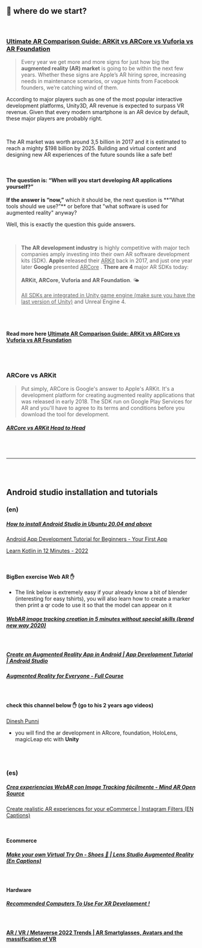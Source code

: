 ## 🌈 where do we start?

<br>

### [Ultimate AR Comparison Guide: ARKit vs ARCore vs Vuforia vs AR Foundation ](https://circuitstream.com/blog/augmented-reality-guide/) <br>

> Every year we get more and more signs for just how big the **augmented reality (AR) market** is going to be within the next few years. Whether these signs are Apple’s AR hiring spree, increasing needs in maintenance scenarios, or vague hints from Facebook founders, we’re catching wind of them.

According to major players such as one of the most popular interactive development platforms, Unity3D, AR revenue is expected to surpass VR revenue. Given that every modern smartphone is an AR device by default, these major players are probably right.

<br>

The AR market was worth around 3,5 billion in 2017 and it is estimated to reach a mighty $198 billion by 2025. Building and virtual content and designing new AR experiences of the future sounds like a safe bet!

<br>

#### The question is: “When will you start developing AR applications yourself?”

**If the answer is “now,”** which it should be, the next question is \*\*“What tools should we use?”\*\* or before that "what software is used for augmented reality" anyway?

Well, this is exactly the question this guide answers.

<br>

> **The AR development industry** is highly competitive with major tech companies amply investing into their own AR software development kits (SDK). **Apple** released their <u>ARKit</u> back in 2017, and just one year later **Google** presented <u>ARCore</u> . **There are 4** major AR SDKs today: <br> <br> **ARKit, ARCore, Vuforia and AR Foundation**. 🌤️ <br> <br> <u>All SDKs are integrated in Unity game engine (make sure you have the last version of Unity)</u> and Unreal Engine 4.

<br>
<br>

#### Read more here [Ultimate AR Comparison Guide: ARKit vs ARCore vs Vuforia vs AR Foundation ](https://circuitstream.com/blog/augmented-reality-guide/)

<br>
<br>

### ARCore vs ARKit

> Put simply, ARCore is Google's answer to Apple's ARKit. It's a development platform for creating augmented reality applications that was released in early 2018. The SDK run on Google Play Services for AR and you'll have to agree to its terms and conditions before you download the tool for development.

##### [ARCore vs ARKit Head to Head](https://youtu.be/a4YYf87UjAc)

<br>
<br>

---

<br>
<br>

## Android studio installation and tutorials

### (en)

##### [How to install Android Studio in Ubuntu 20.04 and above](https://youtu.be/cqBf38B-rl4)

[Android App Development Tutorial for Beginners - Your First App](https://youtu.be/FjrKMcnKahY)

[Learn Kotlin in 12 Minutes - 2022](https://youtu.be/iYrgWO2oibY)

<br>

#### BigBen exercise Web AR ✋

- The link below is extremely easy if your already know a bit of blender (interesting for easy tshirts), you will also learn how to create a marker then print a qr code to use it so that the model can appear on it

##### [WebAR image tracking creation in 5 minutes without special skills (brand new way 2020)](https://youtu.be/2dERIze1bVo)

<br>

##### [Create an Augmented Reality App in Android | App Development Tutorial | Android Studio](https://youtu.be/GiLra7jntsk)

##### [Augmented Reality for Everyone - Full Course](https://youtu.be/WzfDo2Wpxks)

<br>

#### check this channel below ✋ (go to his 2 years ago videos)

[Dinesh Punni](https://www.youtube.com/c/DineshPunni/videos)

- you will find the ar development in ARcore, foundation, HoloLens, magicLeap etc with **Unity**

<br>
<br>

### (es)

##### [Crea experiencias WebAR con Image Tracking fácilmente - Mind AR Open Source](https://youtu.be/Vdg3tZB53hw)

[Create realistic AR experiences for your eCommerce | Instagram Filters (EN Captions)](https://youtu.be/vgCncmwGrpE)

<br>

#### Ecommerce

##### [Make your own Virtual Try On - Shoes 👟 | Lens Studio Augmented Reality (En Captions)](https://youtu.be/0dRzwvIyjoU)

<br>

#### Hardware

##### [Recommended Computers To Use For XR Development !](https://youtu.be/RxicAU066OE)

<br>

#### [AR / VR / Metaverse 2022 Trends | AR Smartglasses, Avatars and the massification of VR](https://youtu.be/A8O-bEucAHk)

